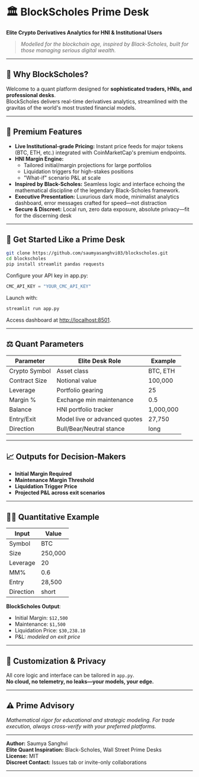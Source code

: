 # 🏛️ BlockScholes Prime Desk  
**Elite Crypto Derivatives Analytics for HNI & Institutional Users**
> *Modelled for the blockchain age, inspired by Black-Scholes, built for those managing serious digital wealth.*

---

## 🌟 Why BlockScholes?
Welcome to a quant platform designed for **sophisticated traders, HNIs, and professional desks**.  
BlockScholes delivers real-time derivatives analytics, streamlined with the gravitas of the world's most trusted financial models.

---

## 💎 Premium Features
- **Live Institutional-grade Pricing:** Instant price feeds for major tokens (BTC, ETH, etc.) integrated with CoinMarketCap's premium endpoints.
- **HNI Margin Engine:**  
  - Tailored initial/margin projections for large portfolios  
  - Liquidation triggers for high-stakes positions  
  - "What-if" scenario P&L at scale
- **Inspired by Black-Scholes:** Seamless logic and interface echoing the mathematical discipline of the legendary Black-Scholes framework.
- **Executive Presentation:** Luxurious dark mode, minimalist analytics dashboard, error messages crafted for speed—not distraction
- **Secure & Discreet:** Local run, zero data exposure, absolute privacy—fit for the discerning desk

---

## 🏁 Get Started Like a Prime Desk

```bash
git clone https://github.com/saumyasanghvi03/blockscholes.git
cd blockscholes
pip install streamlit pandas requests
```

Configure your API key in app.py:
```python
CMC_API_KEY = "YOUR_CMC_API_KEY"
```

Launch with:
```bash
streamlit run app.py
```

Access dashboard at [http://localhost:8501](http://localhost:8501).

---

## ⚖️ Quant Parameters

| Parameter        | Elite Desk Role                | Example    |
|------------------|-------------------------------|------------|
| Crypto Symbol    | Asset class                    | BTC, ETH   |
| Contract Size    | Notional value                 | 100,000    |
| Leverage         | Portfolio gearing              | 25         |
| Margin %         | Exchange min maintenance       | 0.5        |
| Balance          | HNI portfolio tracker          | 1,000,000  |
| Entry/Exit       | Model live or advanced quotes  | 27,750     |
| Direction        | Bull/Bear/Neutral stance       | long       |

---

## 📈 Outputs for Decision-Makers
- **Initial Margin Required**
- **Maintenance Margin Threshold**
- **Liquidation Trigger Price**
- **Projected P&L across exit scenarios**

---

## 🧑‍💼 Quantitative Example

| Input         | Value      |
|---------------|------------|
| Symbol        | BTC        |
| Size          | 250,000    |
| Leverage      | 20         |
| MM%           | 0.6        |
| Entry         | 28,500     |
| Direction     | short      |

**BlockScholes Output**:  
- Initial Margin: `$12,500`  
- Maintenance: `$1,500`  
- Liquidation Price: `$30,238.10`  
- P&L: _modeled on exit price_

---

## 🎩 Customization & Privacy
All core logic and interface can be tailored in `app.py`.  
**No cloud, no telemetry, no leaks—your models, your edge.**

---

## ⚠️ Prime Advisory
_Mathematical rigor for educational and strategic modeling. For trade execution, always cross-verify with your preferred platforms._

---

**Author:** Saumya Sanghvi  
**Elite Quant Inspiration:** Black-Scholes, Wall Street Prime Desks  
**License:** MIT  
**Discreet Contact:** Issues tab or invite-only collaborations

---
